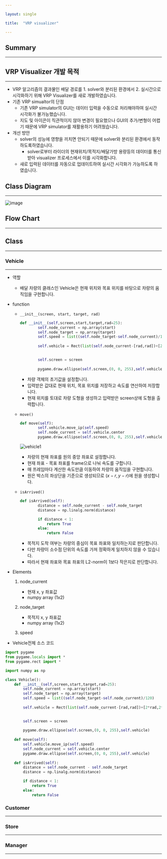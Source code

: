 ```yaml
---

layout: single

title:  "VRP visualizer"

---
```


## Summary

------

## VRP Visualizer 개발 목적

------

- VRP 알고리즘의 결과물인 배달 경로를 1. solver와 분리된 환경에서 2. 실시간으로 시각화하기 위해 VRP Visualizer를 새로 개발하였습니다.
- 기존 VRP simualtor의 단점
  - 기존 VRP simulator의 GUI는 데이터 입력을 수동으로 처리해야하여 실시간 시각화가 불가능했습니다.
  - 지도 및 아이콘이 직관적이지 않아 변경이 필요했으나 GUI의 추가/변형이 어렵기 때문에 VRP simulator를 재활용하기 어려웠습니다.
- 개선 방안
  - solver의 성능에 영향을 끼치면 안되기 때문에 solver와 분리된 환경에서 동작하도록하였습니다.
    - solver로부터 라이더의 현재위치/목적지/배달가방 용량등의 데이터를 통신받아 visualizer 프로세스에서 이를 시각화합니다.
  - 새로 입력된 데이터를 자동으로 업데이트하여 실시간 시각화가 가능하도록 하였습니다.

## Class Diagram

------

![image](https://user-images.githubusercontent.com/57242033/116805277-33d8fa00-ab60-11eb-971a-c1cf03f3d612.png)

## Flow Chart

------

## Class

------

### Vehicle

------

- 역할

  - 배달 차량의 클래스인 Vehicle은 현재 위치와 목표 위치를 바탕으로 차량의 움직임을 구현합니다.

- function

  - ```__init__(screen, start, target, rad)```

    ```python
    def __init__(self,screen,start,target,rad=25):
            self.node_current = np.array(start)
            self.node_target = np.array(target)
            self.speed = list((self.node_target-self.node_current)/120)
            
            self.vehicle = Rect(list(self.node_current-[rad,rad])+[2*rad,2*rad])
    
            
            self.screen = screen
            
            pygame.draw.ellipse(self.screen,(0, 0, 255),self.vehicle)
    ```

    - 차량 객체의 초기값을 설정합니다.
    - 입력받은 값대로 현재 위치, 목표 위치를 저장하고 속도를 연산하여 저장합니다.
    - 현재 위치를 토대로 차량 도형을 생성하고 입력받은 screen상에 도형을 출력합니다.

  - ```move()```

    ```python
    def move(self):
            self.vehicle.move_ip(self.speed)
            self.node_current = self.vehicle.center
            pygame.draw.ellipse(self.screen,(0, 0, 255),self.vehicle)
    ```

    ![vehicle1](https://user-images.githubusercontent.com/57242033/116806928-2d03b480-ab6b-11eb-8ec9-fa4a3558f372.png)

    - 차량의 현재 좌표를 원의 중앙 좌표로 설정합니다.
    - 현재 좌표 - 목표 좌표를 frame으로 나눠 속도를 구합니다.
    - 매 프레임마다 계산한 속도만큼 이동하여 차량의 움직임을 구현합니다.
    - 원은 박스의 좌상단을 기준으로 생성되므로 $(x-r,y-r)$에 원을 생성합니다.

  - ```isArrived()```

    ```python
    def isArrived(self):
            distance = self.node_current - self.node_target
            distance = np.linalg.norm(distance)
    
            if distance < 1:
                return True
            else:
                return False
    ```

    - 목적지 도착 여부는 차량의 중심이 목표 좌표와 일치하는지로  판단합니다.
    - 다만 차량이 소수점 단위의 속도를 가져 정확하게 일치하지 않을 수 있습니다.
    - 따라서 현재 좌표와 목표 좌표의 L2-norm이 1보다 작은지로 판단합니다.

- Elements

  1. node_current

     - 현재 x, y 좌표값
     - numpy array (1x2)
  2. node_target
  
     - 목적지 x, y 좌표값
     - numpy array (1x2)
  3. speed

- Vehicle전체 소스 코드

```python
import pygame
from pygame.locals import *
from pygame.rect import *

import numpy as np

class Vehicle():
    def __init__(self,screen,start,target,rad=25):
        self.node_current = np.array(start)
        self.node_target = np.array(target)
        self.speed = list((self.node_target-self.node_current)/120)
        
        self.vehicle = Rect(list(self.node_current-[rad,rad])+[2*rad,2*rad])

        
        self.screen = screen
        
        pygame.draw.ellipse(self.screen,(0, 0, 255),self.vehicle)
        
    def move(self):
        self.vehicle.move_ip(self.speed)
        self.node_current = self.vehicle.center
        pygame.draw.ellipse(self.screen,(0, 0, 255),self.vehicle)
        
    def isArrived(self):
        distance = self.node_current - self.node_target
        distance = np.linalg.norm(distance)

        if distance < 1:
            return True
        else:
            return False
```

### Customer

------

### Store

------

### Manager

------

